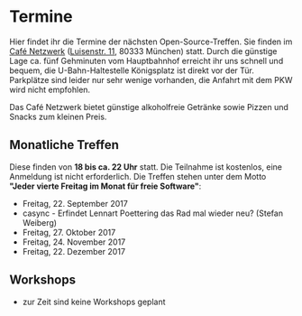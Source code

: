# Termine

Hier findet ihr die Termine der nächsten Open-Source-Treffen. Sie finden im [Café Netzwerk](http://www.cafe-netzwerk.de/) ([Luisenstr. 11](http://www.openstreetmap.org/?lat=48.143903&amp;lon=11.563067499999988&amp;zoom=17&amp;layers=M&amp;mlat=48.14413&amp;mlon=11.56252), 80333 München) statt. Durch die günstige Lage ca. fünf Gehminuten vom Hauptbahnhof erreicht ihr uns schnell und bequem, die U-Bahn-Haltestelle Königsplatz ist direkt vor der Tür. Parkplätze sind leider nur sehr wenige vorhanden, die Anfahrt mit dem PKW wird nicht empfohlen.

Das Café Netzwerk bietet günstige alkoholfreie Getränke sowie Pizzen und Snacks zum kleinen Preis.

## Monatliche Treffen

Diese finden von **18 bis ca. 22 Uhr** statt. Die Teilnahme ist kostenlos, eine Anmeldung ist nicht erforderlich. Die Treffen stehen unter dem Motto **"Jeder vierte Freitag im Monat für freie Software"**:

*   Freitag, 22. September 2017
 * casync - Erfindet Lennart Poettering das Rad mal wieder neu? (Stefan Weiberg)
*   Freitag, 27. Oktober 2017
*   Freitag, 24. November 2017
*   Freitag, 22. Dezember 2017

## Workshops

*   zur Zeit sind keine Workshops geplant

